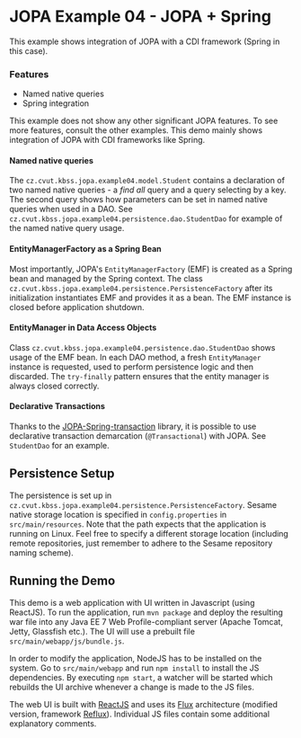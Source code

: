 # JOPA Example 04 - JOPA + Spring

This example shows integration of JOPA with a CDI framework (Spring in this case).

### Features

- Named native queries
- Spring integration

This example does not show any other significant JOPA features. To see more features, consult the other examples. This
demo mainly shows integration of JOPA with CDI frameworks like Spring.

#### Named native queries

The `cz.cvut.kbss.jopa.example04.model.Student` contains a declaration of two named native queries - a _find all_ query and
a query selecting by a key. The second query shows how parameters can be set in named native queries when used in a DAO.
See `cz.cvut.kbss.jopa.example04.persistence.dao.StudentDao` for example of the named native query usage.

#### EntityManagerFactory as a Spring Bean

Most importantly, JOPA's `EntityManagerFactory` (EMF) is created as a Spring bean and managed by the Spring context. The class 
`cz.cvut.kbss.jopa.example04.persistence.PersistenceFactory` after its initialization instantiates EMF and provides it as a bean. 
The EMF instance is closed before application shutdown.

#### EntityManager in Data Access Objects

Class `cz.cvut.kbss.jopa.example04.persistence.dao.StudentDao` shows usage of the EMF bean. In each DAO method, a fresh `EntityManager` instance
is requested, used to perform persistence logic and then discarded. The `try-finally` pattern ensures that the entity manager is always
closed correctly.

#### Declarative Transactions

Thanks to the [JOPA-Spring-transaction](https://github.com/ledsoft/jopa-spring-transaction) library, it is possible to use
declarative transaction demarcation (`@Transactional`) with JOPA. See `StudentDao` for an example.

## Persistence Setup

The persistence is set up in `cz.cvut.kbss.jopa.example04.persistence.PersistenceFactory`. Sesame native storage location is specified
in `config.properties` in `src/main/resources`. Note that the path expects that the application is running on Linux. Feel free to specify
a different storage location (including remote repositories, just remember to adhere to the Sesame repository naming scheme).

## Running the Demo

This demo is a web application with UI written in Javascript (using ReactJS). To run the application, run `mvn package` and deploy
the resulting war file into any Java EE 7 Web Profile-compliant server (Apache Tomcat, Jetty, Glassfish etc.).
The UI will use a prebuilt file `src/main/webapp/js/bundle.js`.

In order to modify the application, NodeJS has to be installed on the system. Go to `src/main/webapp` and run `npm install` to install the JS
dependencies. By executing `npm start`, a watcher will be started which rebuilds the UI archive whenever a change is made to the JS files.

The web UI is built with [ReactJS](https://facebook.github.io/react/) and uses its [Flux](https://facebook.github.io/flux/docs/overview.html)
architecture (modified version, framework [Reflux](https://github.com/reflux/refluxjs)). 
Individual JS files contain some additional explanatory comments.
